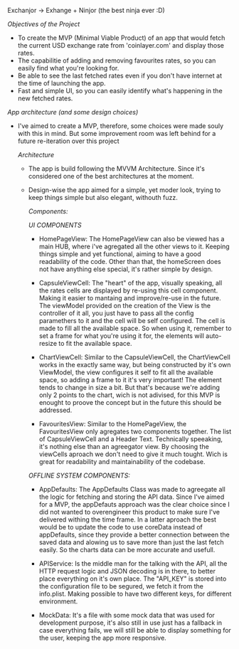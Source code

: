 Exchanjor -> Exhange + Ninjor (the best ninja ever :D)

*Objectives of the Project*

   * To create the MVP (Minimal Viable Product) of an app that would fetch the current USD exchange rate from 'coinlayer.com' and display those rates.
   * The capabilitie of adding and removing favourites rates, so you can easily find what you're looking for.
   * Be able to see the last fetched rates even if you don't have internet at the time of launching the app.
   * Fast and simple UI, so you can easily identify what's happening in the new fetched rates.

*App architecture (and some design choices)*

  * I've aimed to create a MVP, therefore, some choices were made souly with this in mind. But some improvement room was left behind for a future re-iteration over this project

    *Architecture*

    * The app is build following the MVVM Architecture. Since it's considered one of the best architectures at the moment.
    * Design-wise the app aimed for a simple, yet moder look, trying to keep things simple but also elegant, withouth fuzz.


      *Components:*
   
      *UI COMPONENTS*

        * HomePageView: The HomePageView can also be viewed has a main HUB, where i've agregated all the other views to it. Keeping things simple and yet functional, aiming to have a good readability of the code. Other than that, the homeScreen does not have anything else special, it's rather simple by design.
  
        * CapsuleViewCell: The "heart" of the app, visually speaking, all the rates cells are displayed by re-using this cell component. Making it easier to mantaing and improve/re-use in the future. The viewModel provided on the creation of the View is the controller of it all, you just have to pass all the config paramethers to it and the cell will be self configured. The cell is made to fill all the available space.
                            So when using it, remember to set a frame for what you're using it for, the elements will auto-resize to fit the available space.
          
        * ChartViewCell: Similar to the CapsuleViewCell, the ChartViewCell works in the exactly same way, but being constructed by it's own ViewModel, the view configures it self to fit all the available space, so adding a frame to it it's very important! The element tends to change in size a bit.
                          But that's because we're adding only 2 points to the chart, wich is not adivised, for this MVP is enought to proove the concept but in the future this should be addressed.
  
        * FavouritesView: Similar to the HomePageView, the FavouritesView only agregates two components together. The list of CapsuleViewCell and a Header Text. Technically speeaking, it's nothing else than an agreegator view. By choosing the viewCells aproach we don't need to give it much tought. Wich is great for readability and maintainability of the codebase.
   
       *OFFLINE SYSTEM COMPONENTS:*
        
        * AppDefaults: The AppDefaults Class was made to agreegate all the logic for fetching and storing the API data. Since I've aimed for a MVP, the appDefauts approach was the clear choice since I did not wanted to overengineer this product to make sure I've delivered withing the time frame. In a latter aproach the best would be to update the code to use coreData instead of appDefaults, since they provide a better connection between the saved data and alowing us to save more than just the last fetch easily. So the charts data can be more accurate and usefull.
          
        * APIService: Is the middle man for the talking with the API, all the HTTP request logic and JSON decoding is in there, to better place everything on it's own place.
                      The "API_KEY" is stored into the configuration file to be segured, we fetch it from the info.plist. Making possible to have two different keys, for different environment.

        * MockData: It's a file with some mock data that was used for development purpose, it's also still in use just has a fallback in case everything fails, we will still be able to display something for the user, keeping the app more responsive.
